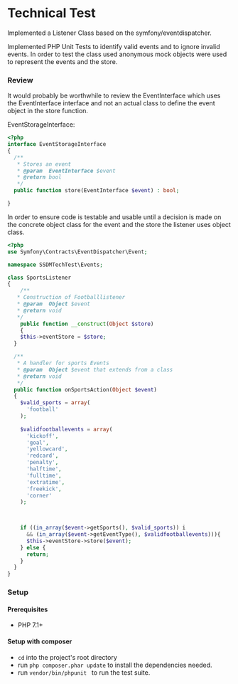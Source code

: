 Technical Test
=============================

Implemented a Listener Class based on the symfony/eventdispatcher. 

Implemented PHP Unit Tests to identify valid events and to ignore invalid events. 
In order to test the class used anonymous mock objects were used to represent the 
events and the store.


### Review 
    
It would probably be worthwhile to review the EventInterface which uses the 
EventInterface interface and not an actual class to define the event object
in the store function.  
 
EventStorageInterface:

```php
<?php
interface EventStorageInterface
{
  /**
   * Stores an event
   * @param  EventInterface $event
   * @return bool
   */
  public function store(EventInterface $event) : bool;

}
```

In order to ensure code is testable and usable until a decision is made on the 
concrete object class for the event and the store the listener uses object class.


```php
<?php
use Symfony\Contracts\EventDispatcher\Event;

namespace SSDMTechTest\Events;

class SportsListener
{
	/**
   * Construction of Footballlistener
   * @param  Object $event
   * @return void
   */
	public function __construct(Object $store)
	{
    $this->eventStore = $store;
  }

  /**
   * A handler for sports Events
   * @param  Object $event that extends from a class 
   * @return void
   */
  public function onSportsAction(Object $event)
  {
    $valid_sports = array(
      'football'
    );
        
    $validfootballevents = array(
      'kickoff',
      'goal',
      'yellowcard',
      'redcard',
      'penalty',
      'halftime',
      'fulltime',
      'extratime',
      'freekick',
      'corner'
    );

        

    if ((in_array($event->getSports(), $valid_sports)) i
      && (in_array($event->getEventType(), $validfootballevents))){
      $this->eventStore->store($event);
    } else {
      return;
    }
  }
}

```

### Setup


#### Prerequisites

* PHP 7.1+

#### Setup with composer

- `cd` into the project's root directory
- run `php composer.phar update` to install the dependencies needed.
- run `vendor/bin/phpunit ` to run the test suite.



